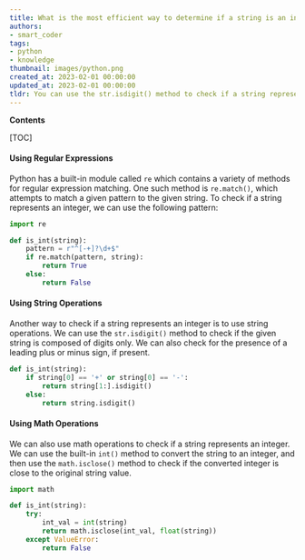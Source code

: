 ```yaml
---
title: What is the most efficient way to determine if a string is an integer without using try/except?
authors:
- smart_coder
tags:
- python
- knowledge
thumbnail: images/python.png
created_at: 2023-02-01 00:00:00
updated_at: 2023-02-01 00:00:00
tldr: You can use the str.isdigit() method to check if a string represents an int.
---
```


**Contents**

[TOC]

#### Using Regular Expressions

Python has a built-in module called `re` which contains a variety of methods for regular expression matching. One such method is `re.match()`, which attempts to match a given pattern to the given string. To check if a string represents an integer, we can use the following pattern:

```python
import re

def is_int(string):
    pattern = r"^[-+]?\d+$"
    if re.match(pattern, string):
        return True
    else:
        return False
```

#### Using String Operations

Another way to check if a string represents an integer is to use string operations. We can use the `str.isdigit()` method to check if the given string is composed of digits only. We can also check for the presence of a leading plus or minus sign, if present.

```python
def is_int(string):
    if string[0] == '+' or string[0] == '-':
        return string[1:].isdigit()
    else:
        return string.isdigit()
```

#### Using Math Operations

We can also use math operations to check if a string represents an integer. We can use the built-in `int()` method to convert the string to an integer, and then use the `math.isclose()` method to check if the converted integer is close to the original string value.

```python
import math

def is_int(string):
    try:
        int_val = int(string)
        return math.isclose(int_val, float(string))
    except ValueError:
        return False
```
